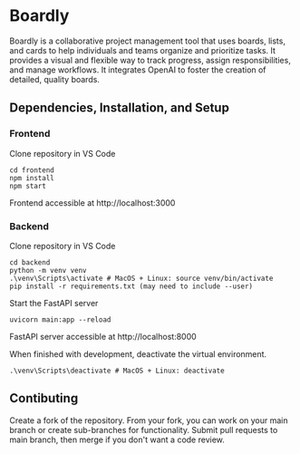 # Boardly
Boardly is a collaborative project management tool that uses boards, lists, and cards to help individuals and teams organize and prioritize tasks. It provides a visual and flexible way to track progress, assign responsibilities, and manage workflows. It integrates OpenAI to foster the creation of detailed, quality boards. 

## Dependencies, Installation, and Setup
### Frontend
Clone repository in VS Code
```
cd frontend
npm install
npm start 
```

Frontend accessible at http://localhost:3000

### Backend 
Clone repository in VS Code
```
cd backend
python -m venv venv
.\venv\Scripts\activate # MacOS + Linux: source venv/bin/activate
pip install -r requirements.txt (may need to include --user)
```

Start the FastAPI server
```
uvicorn main:app --reload
```
FastAPI server accessible at http://localhost:8000

When finished with development, deactivate the virtual environment.
```
.\venv\Scripts\deactivate # MacOS + Linux: deactivate
```

## Contibuting 
Create a fork of the repository. From your fork, you can work on your main branch or create sub-branches for functionality. Submit pull requests to main branch, then merge if you don't want a code review.  
